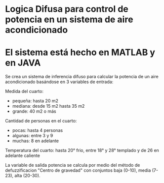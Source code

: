 # Logica Difusa para control de potencia en un sistema de aire acondicionado

# El sistema está hecho en MATLAB y en JAVA 

Se crea un sistema de inferencia difuso para calcular la potencia de un aire acondicionado basándose en 3 variables de entrada:

Medida del cuarto: 
- pequeña: hasta 20 m2
- mediana: desde 15 m2 hasta 35 m2
- grande: 40 m2 o más    

Cantidad de personas en el cuarto: 
- pocas: hasta 4 personas
- algunas: entre 3 y 9 
- muchas: 8 en adelante 

Temperatura del cuarto: hasta 20° frio, entre 18° y 28° templado y de 26 en adelante caliente  

La variable de salida potencia se calcula por medio del método de defuzzificacion "Centro de gravedad" con conjuntos baja (0-10), media (7-23), alta (20-30).



